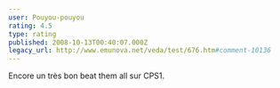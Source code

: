```yaml
---
user: Pouyou-pouyou
rating: 4.5
type: rating
published: 2008-10-13T00:40:07.000Z
legacy_url: http://www.emunova.net/veda/test/676.htm#comment-10136
---
```

Encore un très bon beat them all sur CPS1\.